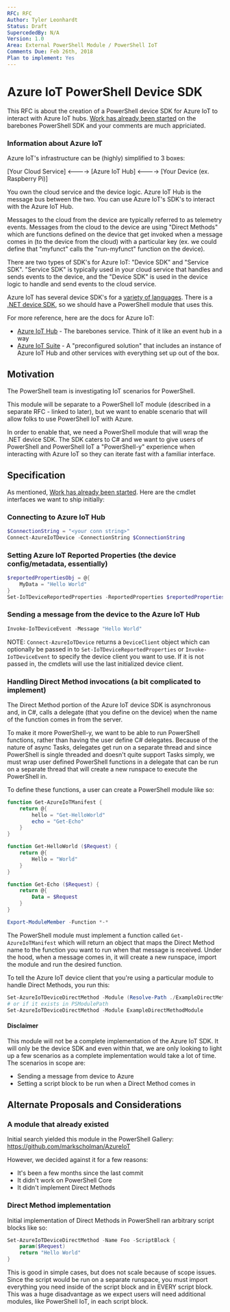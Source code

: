 ```yaml
---
RFC: RFC
Author: Tyler Leonhardt
Status: Draft
SupercededBy: N/A
Version: 1.0
Area: External PowerShell Module / PowerShell IoT
Comments Due: Feb 26th, 2018
Plan to implement: Yes
---
```


# Azure IoT PowerShell Device SDK

This RFC is about the creation of a PowerShell device SDK for Azure IoT to interact with Azure IoT hubs. [Work has already been started](https://github.com/tylerl0706/azure-iot-sdk-powershell) on the barebones PowerShell SDK and your comments are much appriciated.

### Information about Azure IoT

Azure IoT's infrastructure can be (highly) simplified to 3 boxes:

[Your Cloud Service]   <---->   [Azure IoT Hub]   <---->   [Your Device (ex. Raspberry Pi)]

You own the cloud service and the device logic. Azure IoT Hub is the message bus between the two. You can use Azure IoT's SDK's to interact with the Azure IoT Hub.

Messages to the cloud from the device are typically referred to as telemetry events. Messages from the cloud to the device are using "Direct Methods" which are functions defined on the device that get invoked when a message comes in (to the device from the cloud) with a particular key (ex. we could define that "myfunct" calls the "run-myfunct" function on the device).

There are two types of SDK's for Azure IoT: "Device SDK" and "Service SDK". "Service SDK" is typically used in your cloud service that handles and sends events to the device, and the "Device SDK" is used in the device logic to handle and send events to the cloud service. 

Azure IoT has several device SDK's for a [variety of languages](https://github.com/Azure/azure-iot-sdks#microsoft-azure-iot-sdks-1). There is a [.NET device SDK](https://github.com/Azure/azure-iot-sdk-csharp/tree/master/device), so we should have a PowerShell module that uses this.

For more reference, here are the docs for Azure IoT:
* [Azure IoT Hub](https://docs.microsoft.com/en-us/azure/iot-hub/) - The barebones service. Think of it like an event hub in a way
* [Azure IoT Suite](https://docs.microsoft.com/en-us/azure/iot-suite/) - A "preconfigured solution" that includes an instance of Azure IoT Hub and other services with everything set up out of the box.

## Motivation

The PowerShell team is investigating IoT scenarios for PowerShell.

This module will be separate to a PowerShell IoT module (described in a separate RFC - linked to later), but we want to enable scenario that will allow folks to use PowerShell IoT with Azure.

In order to enable that, we need a PowerShell module that will wrap the .NET device SDK.
The SDK caters to C# and we want to give users of PowerShell and PowerShell IoT a "PowerShell-y" experience when interacting with Azure IoT so they can iterate fast with a familiar interface.

## Specification

As mentioned, [Work has already been started](https://github.com/tylerl0706/azure-iot-sdk-powershell). Here are the cmdlet interfaces we want to ship initially:

### Connecting to Azure IoT Hub
```powershell
$ConnectionString = "<your conn string>"
Connect-AzureIoTDevice -ConnectionString $ConnectionString
```

### Setting Azure IoT Reported Properties (the device config/metadata, essentially)
```powershell
$reportedPropertiesObj = @{
    MyData = "Hello World"
}
Set-IoTDeviceReportedProperties -ReportedProperties $reportedPropertiesObj
```

### Sending a message from the device to the Azure IoT Hub

```powershell
Invoke-IoTDeviceEvent -Message "Hello World"
```
NOTE: `Connect-AzureIoTDevice` returns a `DeviceClient` object which can optionally be passed in to `Set-IoTDeviceReportedProperties` or `Invoke-IoTDeviceEvent` to specify the device client you want to use. If it is not passed in, the cmdlets will use the last initialized device client.

### Handling Direct Method invocations (a bit complicated to implement)

The Direct Method portion of the Azure IoT device SDK is asynchronous and, in C#, calls a delegate (that you define on the device) when the name of the function comes in from the server.

To make it more PowerShell-y, we want to be able to run PowerShell functions, rather than having the user define C# delegates. Because of the nature of async Tasks, delegates get run on a separate thread and since PowerShell is single threaded and doesn't quite support Tasks simply, we must wrap user defined PowerShell functions in a delegate that can be run on a separate thread that will create a new runspace to execute the PowerShell in.

To define these functions, a user can create a PowerShell module like so:
```powershell
function Get-AzureIoTManifest {
    return @{
        hello = "Get-HelloWorld"
        echo = "Get-Echo"
    }
}

function Get-HelloWorld ($Request) {
    return @{
        Hello = "World"
    }
}

function Get-Echo ($Request) {
    return @{
        Data = $Request
    }
}

Export-ModuleMember -Function *-*
```

The PowerShell module must implement a function called `Get-AzureIoTManifest` which will return an object that maps the Direct Method name to the function you want to run when that message is received. Under the hood, when a message comes in, it will create a new runspace, import the module and run the desired function.

To tell the Azure IoT device client that you're using a particular module to handle Direct Methods, you run this:

```powershell
Set-AzureIoTDeviceDirectMethod -Module (Resolve-Path ./ExampleDirectMethodModule.psm1).Path
# or if it exists in PSModulePath
Set-AzureIoTDeviceDirectMethod -Module ExampleDirectMethodModule
```

#### Disclaimer

This module will not be a complete implementation of the Azure IoT SDK. It will only be the device SDK and even within that, we are only looking to light up a few scenarios as a complete implementation would take a lot of time. The scenarios in scope are:

* Sending a message from device to Azure
* Setting a script block to be run when a Direct Method comes in

## Alternate Proposals and Considerations

### A module that already existed

Initial search yielded this module in the PowerShell Gallery: https://github.com/markscholman/AzureIoT

However, we decided against it for a few reasons:
* It's been a few months since the last commit
* It didn't work on PowerShell Core
* It didn't implement Direct Methods

### Direct Method implementation

Initial implementation of Direct Methods in PowerShell ran arbitrary script blocks like so:

```powershell
Set-AzureIoTDeviceDirectMethod -Name Foo -ScriptBlock {
    param($Request)
    return "Hello World"
}
```

This is good in simple cases, but does not scale because of scope issues. Since the script would be run on a separate runspace, you must import everything you need inside of the script block and in EVERY script block. This was a huge disadvantage as we expect users will need additional modules, like PowerShell IoT, in each script block.

